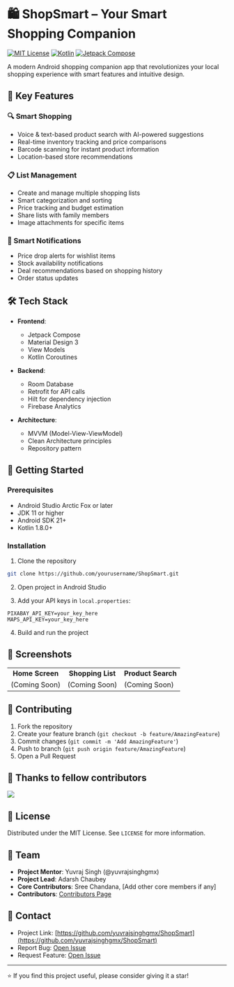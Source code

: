 # 🛍️ ShopSmart – Your Smart Shopping Companion

[![MIT License](https://img.shields.io/badge/License-MIT-green.svg)](https://choosealicense.com/licenses/mit/)
[![Kotlin](https://img.shields.io/badge/Kotlin-1.8.0-purple.svg)](https://kotlinlang.org/)
[![Jetpack Compose](https://img.shields.io/badge/Jetpack%20Compose-Latest-blue.svg)](https://developer.android.com/jetpack/compose)

A modern Android shopping companion app that revolutionizes your local shopping experience with smart features and intuitive design.

## 📱 Key Features

### 🔍 Smart Shopping
- Voice & text-based product search with AI-powered suggestions
- Real-time inventory tracking and price comparisons
- Barcode scanning for instant product information
- Location-based store recommendations

### 📋 List Management
- Create and manage multiple shopping lists
- Smart categorization and sorting
- Price tracking and budget estimation
- Share lists with family members
- Image attachments for specific items

### 🔔 Smart Notifications
- Price drop alerts for wishlist items
- Stock availability notifications
- Deal recommendations based on shopping history
- Order status updates

## 🛠️ Tech Stack

- **Frontend**: 
  - Jetpack Compose
  - Material Design 3
  - View Models
  - Kotlin Coroutines

- **Backend**:
  - Room Database
  - Retrofit for API calls
  - Hilt for dependency injection
  - Firebase Analytics

- **Architecture**:
  - MVVM (Model-View-ViewModel)
  - Clean Architecture principles
  - Repository pattern

## 🚀 Getting Started

### Prerequisites
- Android Studio Arctic Fox or later
- JDK 11 or higher
- Android SDK 21+
- Kotlin 1.8.0+

### Installation

1. Clone the repository
```bash
git clone https://github.com/yourusername/ShopSmart.git
```

2. Open project in Android Studio

3. Add your API keys in `local.properties`:
```properties
PIXABAY_API_KEY=your_key_here
MAPS_API_KEY=your_key_here
```

4. Build and run the project

## 📸 Screenshots

<table>
  <tr>
    <td align="center"><strong>Home Screen</strong></td>
    <td align="center"><strong>Shopping List</strong></td>
    <td align="center"><strong>Product Search</strong></td>
  </tr>
  <tr>
    <td>(Coming Soon)</td>
    <td>(Coming Soon)</td>
    <td>(Coming Soon)</td>
  </tr>
</table>

## 🤝 Contributing

1. Fork the repository
2. Create your feature branch (`git checkout -b feature/AmazingFeature`)
3. Commit changes (`git commit -m 'Add AmazingFeature'`)
4. Push to branch (`git push origin feature/AmazingFeature`)
5. Open a Pull Request

## 🥹 Thanks to fellow contributors

<a href="https://github.com/yuvrajsinghgmx/ShopSmart/graphs/contributors">
  <img src="https://contrib.rocks/image?repo=yuvrajsinghgmx/ShopSmart" />
</a>

## 📜 License

Distributed under the MIT License. See `LICENSE` for more information.

## 👥 Team

- **Project Mentor**: Yuvraj Singh (@yuvrajsinghgmx)
- **Project Lead**: Adarsh Chaubey
- **Core Contributors**: Sree Chandana, [Add other core members if any]
- **Contributors**: [Contributors Page](https://github.com/yuvrajsinghgmx/ShopSmart/contributors)

## 📮 Contact

- Project Link: [https://github.com/yuvrajsinghgmx/ShopSmart](https://github.com/yuvrajsinghgmx/ShopSmart)
- Report Bug: [Open Issue](https://github.com/yuvrajsinghgmx/ShopSmart/issues)
- Request Feature: [Open Issue](https://github.com/yuvrajsinghgmx/ShopSmart/issues)


---

⭐️ If you find this project useful, please consider giving it a star!